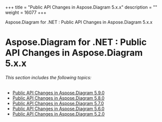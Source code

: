 +++
title = "Public API Changes in Aspose.Diagram 5.x.x" 
description = "" 
weight = 16077 
+++

Aspose.Diagram for .NET : Public API Changes in Aspose.Diagram 5.x.x  

# Aspose.Diagram for .NET : Public API Changes in Aspose.Diagram 5.x.x


###### This section includes the following topics:

*   [Public API Changes in Aspose.Diagram 5.9.0](https://docs2.aspose.com/diagram/net/developerguide/knowledgebase/migratingfromearlierversionsofasposediagram/publicapichangesinasposediagram5xx/public+api+changes+in+aspose.diagram+5.9.0)
*   [Public API Changes in Aspose.Diagram 5.8.0](https://docs2.aspose.com/diagram/net/developerguide/knowledgebase/migratingfromearlierversionsofasposediagram/publicapichangesinasposediagram5xx/public+api+changes+in+aspose.diagram+5.8.0)
*   [Public API Changes in Aspose.Diagram 5.7.0](https://docs2.aspose.com/diagram/net/developerguide/knowledgebase/migratingfromearlierversionsofasposediagram/publicapichangesinasposediagram5xx/public+api+changes+in+aspose.diagram+5.7.0)
*   [Public API Changes in Aspose.Diagram 5.6.0](https://docs2.aspose.com/diagram/net/developerguide/knowledgebase/migratingfromearlierversionsofasposediagram/publicapichangesinasposediagram5xx/public+api+changes+in+aspose.diagram+5.6.0)
*   [Public API Changes in Aspose.Diagram 5.2.0](https://docs2.aspose.com/diagram/net/developerguide/knowledgebase/migratingfromearlierversionsofasposediagram/publicapichangesinasposediagram5xx/public+api+changes+in+aspose.diagram+5.2.0)


